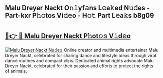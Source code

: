 ## Malu Dreyer Nackt O𝚗𝚕yf𝚊ns L𝚎a𝚔ed N𝚞𝚍es - Part-kxr P𝚑𝚘tos Vi𝚍𝚎o - H𝚘𝚝 Part L𝚎a𝚔s b8g09

# <h2><a href="http://kf70ttv.oniu.top/?m=Malu+Dreyer+Nackt">🔗👉 🔴 Malu Dreyer Nackt P𝚑ot𝚘𝚜 V𝚒d𝚎o</a></h2>

[![Malu Dreyer Nackt Nu𝚍e𝚜](https://i.imgur.com/0qMVB7G.gif)](http://kf70ttv.oniu.top/?m=Malu+Dreyer+Nackt)
Online creator and multimedia entertainer Malu Dreyer Nackt, celebrated for sharing dance and lifestyle ideas through viral dance routines and compact clips. Dedicated animal rights advocate Malu Dreyer Nackt, celebrated for their passion and efforts to protect the rights of animals.  
